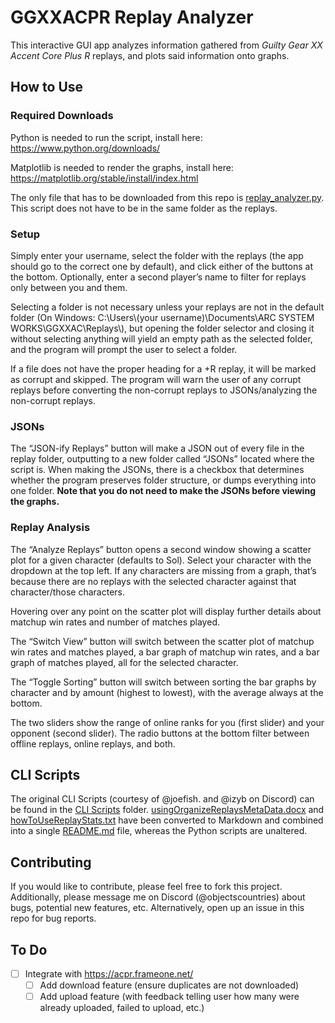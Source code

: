 # GGXXACPR Replay Analyzer

This interactive GUI app analyzes information gathered from *Guilty Gear XX Accent Core Plus R* replays, and plots said information onto graphs.

## How to Use

### Required Downloads

Python is needed to run the script, install here: https://www.python.org/downloads/

Matplotlib is needed to render the graphs, install here: https://matplotlib.org/stable/install/index.html

The only file that has to be downloaded from this repo is [replay_analyzer.py](replay_analyzer.py). This script does not have to be in the same folder as the replays.

### Setup

Simply enter your username, select the folder with the replays (the app should go to the correct one by default), and click either of the buttons at the bottom. Optionally, enter a second player’s name to filter for replays only between you and them.

Selecting a folder is not necessary unless your replays are not in the default folder (On Windows: C:\Users\\(your username)\Documents\ARC SYSTEM WORKS\GGXXAC\Replays\\), but opening the folder selector and closing it without selecting anything will yield an empty path as the selected folder, and the program will prompt the user to select a folder.

If a file does not have the proper heading for a +R replay, it will be marked as corrupt and skipped. The program will warn the user of any corrupt replays before converting the non-corrupt replays to JSONs/analyzing the non-corrupt replays.

### JSONs

The “JSON-ify Replays” button will make a JSON out of every file in the replay folder, outputting to a new folder called “JSONs” located where the script is. When making the JSONs, there is a checkbox that determines whether the program preserves folder structure, or dumps everything into one folder. **Note that you do not need to make the JSONs before viewing the graphs.**

### Replay Analysis

The “Analyze Replays” button opens a second window showing a scatter plot for a given character (defaults to Sol). Select your character with the dropdown at the top left. If any characters are missing from a graph, that’s because there are no replays with the selected character against that character/those characters.

Hovering over any point on the scatter plot will display further details about matchup win rates and number of matches played.

The “Switch View” button will switch between the scatter plot of matchup win rates and matches played, a bar graph of matchup win rates, and a bar graph of matches played, all for the selected character.

The “Toggle Sorting” button will switch between sorting the bar graphs by character and by amount (highest to lowest), with the average always at the bottom.

The two sliders show the range of online ranks for you (first slider) and your opponent (second slider). The radio buttons at the bottom filter between offline replays, online replays, and both.

## CLI Scripts

The original CLI Scripts (courtesy of @joefish. and @izyb on Discord) can be found in the [CLI Scripts](CLI%20Scripts) folder. [usingOrganizeReplaysMetaData.docx](CLI%20Scripts/usingOrganizeReplaysMetaData.docx?raw=1) and [howToUseReplayStats.txt](CLI%20Scripts/howToUseReplayStats.txt) have been converted to Markdown and combined into a single [README.md](CLI%20Scripts/README.md) file, whereas the Python scripts are unaltered.

## Contributing

If you would like to contribute, please feel free to fork this project. Additionally, please message me on Discord (@objectscountries) about bugs, potential new features, etc. Alternatively, open up an issue in this repo for bug reports.

## To Do

- [ ] Integrate with https://acpr.frameone.net/
  - [ ] Add download feature (ensure duplicates are not downloaded)
  - [ ] Add upload feature (with feedback telling user how many were already uploaded, failed to upload, etc.)
